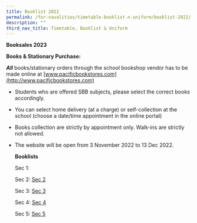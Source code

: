 ```yaml
---
title: Booklist 2022
permalink: /for-navalities/timetable-booklist-n-uniform/booklist-2022/
description: ""
third_nav_title: Timetable, Booklist & Uniform
---
```

<p><strong>Booksales 2023&nbsp;</strong>
	
	       
**Books & Stationary Purchase:**

_**All**_ books/stationary orders through the school bookshop vendor has to be made online at [www.pacificbookstores.com](http://www.pacificbookstores.com)

*   Students who are offered SBB subjects, please select the correct books accordingly.
*   You can select home delivery (at a charge) or self-collection at the school (choose a date/time appointment in the online portal)
*   Books collection are strictly by appointment only. Walk-ins are strictly not allowed.
*   The website will be open from 3 November 2022 to 13 Dec 2022.
	
	**Booklists**
	
	Sec 1:
	
	Sec 2: [Sec 2](/files/Sec%202%20(2).pdf)
	
	Sec 3: [Sec 3 ](/files/Sec%203%20(2).pdf)
	
	Sec 4: [Sec 4](/files/Sec%204%20(2).pdf)
	
	Sec 5: [Sec 5](/files/Sec%205%20(2).pdf)
	
	
	
	
	
	
	
	